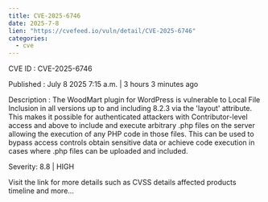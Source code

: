 ```yaml
--- 
title: CVE-2025-6746
date: 2025-7-8
lien: "https://cvefeed.io/vuln/detail/CVE-2025-6746"
categories:
  - cve
---
```


CVE ID : CVE-2025-6746

Published :  July 8
2025
7:15 a.m. | 3 hours
3 minutes ago

Description : The WoodMart plugin for WordPress is vulnerable to Local File Inclusion in all versions up to
and including
8.2.3 via the 'layout' attribute. This makes it possible for authenticated attackers
with Contributor-level access and above
to include and execute arbitrary .php files on the server
allowing the execution of any PHP code in those files. This can be used to bypass access controls
obtain sensitive data
or achieve code execution in cases where .php files can be uploaded and included.

Severity: 8.8 | HIGH

Visit the link for more details
such as CVSS details
affected products
timeline
and more...
